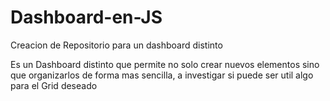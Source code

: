 # Dashboard-en-JS
Creacion de Repositorio para un dashboard distinto


Es un Dashboard distinto que permite no solo crear nuevos elementos sino que organizarlos de forma mas sencilla, a investigar si puede ser util algo para el Grid deseado
